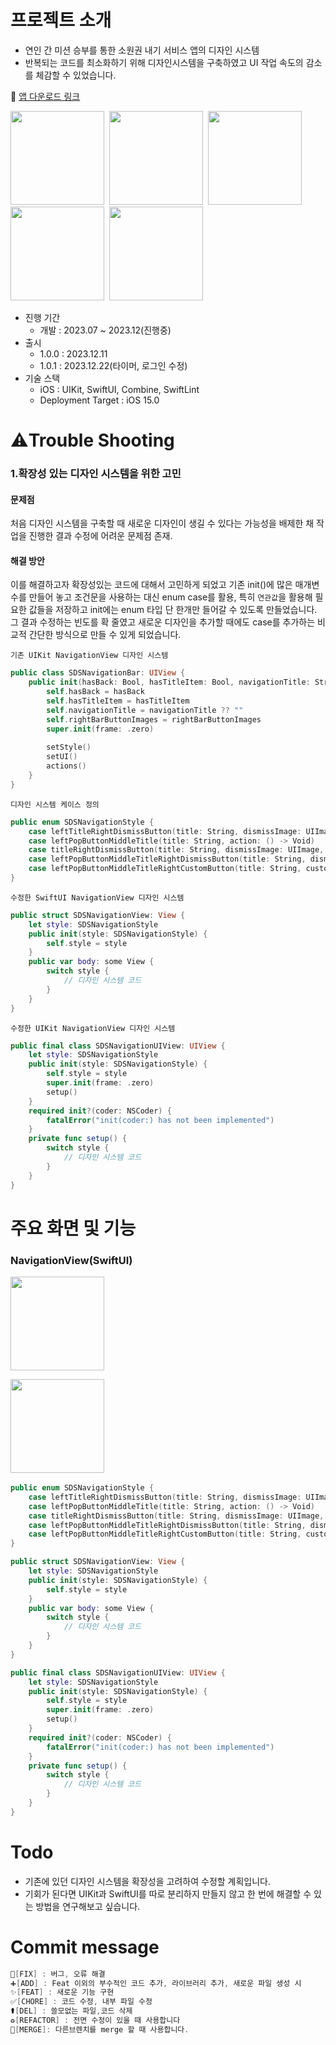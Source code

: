 

# 프로젝트 소개
- 연인 간 미션 승부를 통한 소원권 내기 서비스 앱의 디자인 시스템
- 반복되는 코드를 최소화하기 위해 디자인시스템을 구축하였고 UI 작업 속도의 감소를 체감할 수 있었습니다. 

🔗 [앱 다운로드 링크](https://apps.apple.com/kr/app/sparkle-%EC%8A%A4%ED%8C%8C%ED%81%B4-%EC%97%B0%EC%95%A0%EC%97%90-%EC%83%88%EB%A1%9C%EC%9A%B4-%EC%A7%9C%EB%A6%BF%ED%95%A8%EC%9D%B4-%ED%95%84%EC%9A%94%ED%95%A0%EB%95%8C/id6451497605)



<img src="https://github.com/ryuchanghwi/swiftAlgorithim/assets/78063938/72d6e048-adea-4e08-9f1b-96735acdcfd4" width=150></img>&nbsp;&nbsp;<img src="https://github.com/ryuchanghwi/swiftAlgorithim/assets/78063938/0f823165-d0ac-4764-9d2a-7c5d94397974" width=150></img>&nbsp;&nbsp;<img src="https://github.com/ryuchanghwi/swiftAlgorithim/assets/78063938/01f09ef6-94b3-499d-a201-c35003988225" width=150></img>&nbsp;&nbsp;<img src="https://github.com/ryuchanghwi/swiftAlgorithim/assets/78063938/c167a1b6-3b9f-46a5-a8eb-be59614469ac" width=150></img>&nbsp;&nbsp;<img src="https://github.com/ryuchanghwi/swiftAlgorithim/assets/78063938/74bebcea-5770-43bc-adca-52b69c8e583b" width=150></img>

- 진행 기간
    - 개발 : 2023.07 ~ 2023.12(진행중)
- 출시
    - 1.0.0 : 2023.12.11
    - 1.0.1 : 2023.12.22(타이머, 로그인 수정)
- 기술 스택
    - iOS : UIKit, SwiftUI, Combine, SwiftLint 
    - Deployment Target : iOS 15.0

# ⚠️Trouble Shooting
### 1.확장성 있는 디자인 시스템을 위한 고민
#### 문제점
처음 디자인 시스템을 구축할 때 새로운 디자인이 생길 수 있다는 가능성을 배제한 채 작업을 진행한 결과 수정에 어려운 문제점 존재.
#### 해결 방안
이를 해결하고자 확장성있는 코드에 대해서 고민하게 되었고 기존 init()에 많은 매개변수를 만들어 놓고 조건문을 사용하는 대신 enum case를 활용, 특히 `연관값`을 활용해 필요한 값들을 저장하고
init에는 enum 타입 단 한개만 들어갈 수 있도록 만들었습니다. 그 결과 수정하는 빈도를 확 줄였고 새로운 디자인을 추가할 때에도 case를 추가하는 비교적 간단한 방식으로 만들 수 있게 되었습니다.


`기존 UIKit NavigationView 디자인 시스템`
``` swift
public class SDSNavigationBar: UIView {
    public init(hasBack: Bool, hasTitleItem: Bool, navigationTitle: String? = nil, rightBarButtonImages: [UIImage?] = []) {
        self.hasBack = hasBack
        self.hasTitleItem = hasTitleItem
        self.navigationTitle = navigationTitle ?? ""
        self.rightBarButtonImages = rightBarButtonImages
        super.init(frame: .zero)
        
        setStyle()
        setUI()
        actions()
    }
}
```

`디자인 시스템 케이스 정의`
``` swift
public enum SDSNavigationStyle {
    case leftTitleRightDismissButton(title: String, dismissImage: UIImage, action: () -> Void)
    case leftPopButtonMiddleTitle(title: String, action: () -> Void)
    case titleRightDismissButton(title: String, dismissImage: UIImage, action: () -> Void)
    case leftPopButtonMiddleTitleRightDismissButton(title: String, dismissImage: UIImage, popAction: () -> Void, dismissAction: () -> Void)
    case leftPopButtonMiddleTitleRightCustomButton(title: String, customButtonTitle: String, popAction: () -> Void, dismissAction: () -> Void)
}
```
`수정한 SwiftUI NavigationView 디자인 시스템`
``` swift
public struct SDSNavigationView: View {
    let style: SDSNavigationStyle
    public init(style: SDSNavigationStyle) {
        self.style = style
    }
    public var body: some View {
        switch style {
            // 디자인 시스템 코드
        }
    }
}
```
`수정한 UIKit NavigationView 디자인 시스템`
``` swift
public final class SDSNavigationUIView: UIView {
    let style: SDSNavigationStyle
    public init(style: SDSNavigationStyle) {
        self.style = style
        super.init(frame: .zero)
        setup()
    }
    required init?(coder: NSCoder) {
        fatalError("init(coder:) has not been implemented")
    }
    private func setup() {
        switch style {
            // 디자인 시스템 코드
        }
    }
}
```

# 주요 화면 및 기능
### NavigationView(SwiftUI)
<img src="https://github.com/U-is-Ni-in-Korea/iOS-United/assets/78063938/5a8fb04d-c05a-4d9d-bf6d-7b6fb0c98363" width=150></img>


<img src="https://github.com/U-is-Ni-in-Korea/iOS-United/assets/78063938/81ee1f5a-06fd-4f49-8f75-a0b13b3d7b80" width=150></img>&nbsp;&nbsp;
``` swift
public enum SDSNavigationStyle {
    case leftTitleRightDismissButton(title: String, dismissImage: UIImage, action: () -> Void)
    case leftPopButtonMiddleTitle(title: String, action: () -> Void)
    case titleRightDismissButton(title: String, dismissImage: UIImage, action: () -> Void)
    case leftPopButtonMiddleTitleRightDismissButton(title: String, dismissImage: UIImage, popAction: () -> Void, dismissAction: () -> Void)
    case leftPopButtonMiddleTitleRightCustomButton(title: String, customButtonTitle: String, popAction: () -> Void, dismissAction: () -> Void)
}
```
``` swift
public struct SDSNavigationView: View {
    let style: SDSNavigationStyle
    public init(style: SDSNavigationStyle) {
        self.style = style
    }
    public var body: some View {
        switch style {
            // 디자인 시스템 코드
        }
    }
}
```
``` swift
public final class SDSNavigationUIView: UIView {
    let style: SDSNavigationStyle
    public init(style: SDSNavigationStyle) {
        self.style = style
        super.init(frame: .zero)
        setup()
    }
    required init?(coder: NSCoder) {
        fatalError("init(coder:) has not been implemented")
    }
    private func setup() {
        switch style {
            // 디자인 시스템 코드
        }
    }
}
```
# Todo
- 기존에 있던 디자인 시스템을 확장성을 고려하여 수정할 계획입니다.
- 기회가 된다면 UIKit과 SwiftUI를 따로 분리하지 만들지 않고 한 번에 해결할 수 있는 방법을 연구해보고 싶습니다. 
# Commit message

```swift
🔨[FIX] : 버그, 오류 해결
➕[ADD] : Feat 이외의 부수적인 코드 추가, 라이브러리 추가, 새로운 파일 생성 시
✨[FEAT] : 새로운 기능 구현
✅[CHORE] : 코드 수정, 내부 파일 수정
⚰️[DEL] : 쓸모없는 파일,코드 삭제
♻️[REFACTOR] : 전면 수정이 있을 때 사용합니다
🔀[MERGE]: 다른브렌치를 merge 할 때 사용합니다.
```
